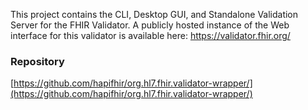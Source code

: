 This project contains the CLI, Desktop GUI, and Standalone Validation Server for the FHIR Validator. A publicly hosted instance of the Web interface for this validator is available here: https://validator.fhir.org/

### Repository
[https://github.com/hapifhir/org.hl7.fhir.validator-wrapper/](https://github.com/hapifhir/org.hl7.fhir.validator-wrapper/)